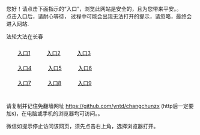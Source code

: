 您好！请点击下面指示的“入口”，浏览此网站是安全的，且为您带来平安。。 <br/>
点击入口后，请耐心等待， 过程中可能会出现无法打开的提示，请忽略，最终会进入网站. </br>

法轮大法在长春<br/>
<div style="padding:10px"><a style="margin:20px" target="_blank" href="https://dig34s5448pkx.cloudfront.net/2Qpsp?llyndwmw" id="ccLink1" rel="nofollow">入口1</a> <a target="_blank" style="margin:20px" href="https://d2yle8f8ghwwm1.cloudfront.net/2Qpsp?oweumots" id="ccLink2" rel="nofollow">入口2</a> <a style="margin:20px" target="_blank" href="https://d1yazi9aemnciv.cloudfront.net/2Qpsp?gyhcqnwa" id="ccLink3" rel="nofollow">入口3</a></div>

<div style="padding:10px" ><a style="margin:20px" target="_blank" href="https://dig34s5448pkx.cloudfront.net/2Qpsp?llyndwmw" id="ccLink4" rel="nofollow">入口4</a> <a style="margin:20px" href="https://d2yle8f8ghwwm1.cloudfront.net/2Qpsp?oweumots" target="_blank" id="ccLink5" rel="nofollow">入口5</a> <a style="margin:20px" href="https://d1yazi9aemnciv.cloudfront.net/2Qpsp?gyhcqnwa" target="_blank" id="ccLink6" rel="nofollow">入口6</a></div>

<div style="padding:10px"><a style="margin:20px" target="_blank" href="https://dig34s5448pkx.cloudfront.net/2Qpsp?llyndwmw" id="ccLink7" rel="nofollow">入口7</a> <a style="margin:20px" href="https://d2yle8f8ghwwm1.cloudfront.net/2Qpsp?oweumots" target="_blank" id="ccLink8" rel="nofollow">入口8</a> <a style="margin:20px" target="_blank" href="https://d1yazi9aemnciv.cloudfront.net/2Qpsp?gyhcqnwa" id="ccLink9" rel="nofollow">入口9</a></div>

<br/>



请复制并记住免翻墙网址 https://github.com/yntd/changchunzx (http后一定要加s)，在电脑或手机的浏览器均可访问。。<br/>

微信如提示停止访问该网页，须先点击右上角，选择浏览器打开。
